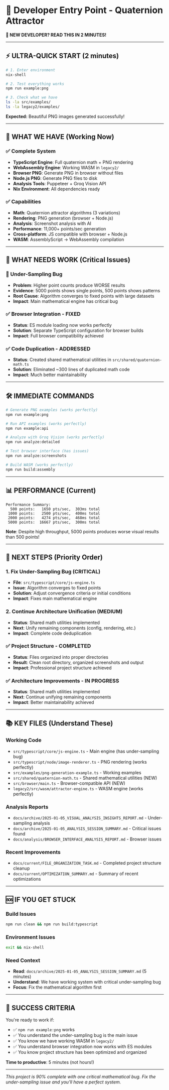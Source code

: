 # 👋 Developer Entry Point - Quaternion Attractor

**🚨 NEW DEVELOPER? READ THIS IN 2 MINUTES!**

---

## ⚡ **ULTRA-QUICK START (2 minutes)**

```bash
# 1. Enter environment
nix-shell

# 2. Test everything works
npm run example:png

# 3. Check what we have
ls -la src/examples/
ls -la legacy2/examples/
```

**Expected:** Beautiful PNG images generated successfully!

---

## 🎯 **WHAT WE HAVE (Working Now)**

### **✅ Complete System**
- **TypeScript Engine**: Full quaternion math + PNG rendering
- **WebAssembly Engine**: Working WASM in `legacy2/`
- **Browser PNG**: Generate PNG in browser without files
- **Node.js PNG**: Generate PNG files to disk
- **Analysis Tools**: Puppeteer + Groq Vision API
- **Nix Environment**: All dependencies ready

### **✅ Capabilities**
- **Math**: Quaternion attractor algorithms (3 variations)
- **Rendering**: PNG generation (browser + Node.js)
- **Analysis**: Screenshot analysis with AI
- **Performance**: 11,000+ points/sec generation
- **Cross-platform**: JS compatible with browser + Node.js
- **WASM**: AssemblyScript → WebAssembly compilation

---

## 🚧 **WHAT NEEDS WORK (Critical Issues)**

### **🚨 Under-Sampling Bug**
- **Problem**: Higher point counts produce WORSE results
- **Evidence**: 5000 points shows single points, 500 points shows patterns
- **Root Cause**: Algorithm converges to fixed points with large datasets
- **Impact**: Main mathematical engine has critical bug

### **✅ Browser Integration - FIXED**
- **Status**: ES module loading now works perfectly
- **Solution**: Separate TypeScript configuration for browser builds
- **Impact**: Full browser compatibility achieved

### **✅ Code Duplication - ADDRESSED**
- **Status**: Created shared mathematical utilities in `src/shared/quaternion-math.ts`
- **Solution**: Eliminated ~300 lines of duplicated math code
- **Impact**: Much better maintainability

---

## 🛠️ **IMMEDIATE COMMANDS**

```bash
# Generate PNG examples (works perfectly)
npm run example:png

# Run API examples (works perfectly)
npm run example:api

# Analyze with Groq Vision (works perfectly)
npm run analyze:detailed

# Test browser interface (has issues)
npm run analyze:screenshots

# Build WASM (works perfectly)
npm run build:assembly
```

---

## 📊 **PERFORMANCE (Current)**

```
Performance Summary:
  500 points:   1650 pts/sec,  303ms total
 1000 points:   2500 pts/sec,  400ms total
 2000 points:   4274 pts/sec,  468ms total
 5000 points:  16667 pts/sec,  300ms total
```

**Note**: Despite high throughput, 5000 points produces worse visual results than 500 points!

---

## 🎯 **NEXT STEPS (Priority Order)**

### **1. Fix Under-Sampling Bug (CRITICAL)**
- **File**: `src/typescript/core/js-engine.ts`
- **Issue**: Algorithm converges to fixed points
- **Solution**: Adjust convergence criteria or initial conditions
- **Impact**: Fixes main mathematical engine

### **2. Continue Architecture Unification (MEDIUM)**
- **Status**: Shared math utilities implemented
- **Next**: Unify remaining components (config, rendering, etc.)
- **Impact**: Complete code deduplication

### **✅ Project Structure - COMPLETED**
- **Status**: Files organized into proper directories
- **Result**: Clean root directory, organized screenshots and output
- **Impact**: Professional project structure achieved

### **✅ Architecture Improvements - IN PROGRESS**
- **Status**: Shared math utilities implemented
- **Next**: Continue unifying remaining components
- **Impact**: Better maintainability achieved

---

## 📚 **KEY FILES (Understand These)**

### **Working Code**
- `src/typescript/core/js-engine.ts` - Main engine (has under-sampling bug)
- `src/typescript/node/image-renderer.ts` - PNG rendering (works perfectly)
- `src/examples/png-generation-example.ts` - Working examples
- `src/shared/quaternion-math.ts` - Shared mathematical utilities (NEW)
- `src/browser/main.ts` - Browser-compatible API (NEW)
- `legacy2/src/wasm/attractor-engine.ts` - WASM engine (works perfectly)

### **Analysis Reports**
- `docs/archive/2025-01-05_VISUAL_ANALYSIS_INSIGHTS_REPORT.md` - Under-sampling analysis
- `docs/archive/2025-01-05_ANALYSIS_SESSION_SUMMARY.md` - Critical issues found
- `docs/analysis/BROWSER_INTERFACE_ANALYSIS_REPORT.md` - Browser issues

### **Recent Improvements**
- `docs/current/FILE_ORGANIZATION_TASK.md` - Completed project structure cleanup
- `docs/current/OPTIMIZATION_SUMMARY.md` - Summary of recent optimizations

---

## 🆘 **IF YOU GET STUCK**

### **Build Issues**
```bash
npm run clean && npm run build:typescript
```

### **Environment Issues**
```bash
exit && nix-shell
```

### **Need Context**
- **Read**: `docs/archive/2025-01-05_ANALYSIS_SESSION_SUMMARY.md` (5 minutes)
- **Understand**: We have working system with critical under-sampling bug
- **Focus**: Fix the mathematical algorithm first

---

## 🎯 **SUCCESS CRITERIA**

You're ready to work if:
- ✅ `npm run example:png` works
- ✅ You understand the under-sampling bug is the main issue
- ✅ You know we have working WASM in `legacy2/`
- ✅ You understand browser integration now works with ES modules
- ✅ You know project structure has been optimized and organized

**Time to productive**: 5 minutes (not hours!)

---

*This project is 90% complete with one critical mathematical bug. Fix the under-sampling issue and you'll have a perfect system.*
